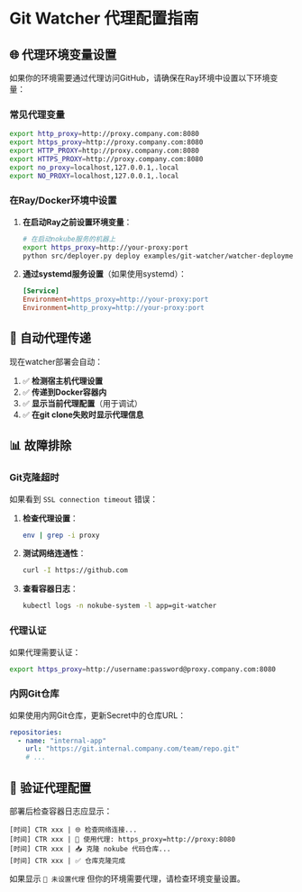 # Git Watcher 代理配置指南

## 🌐 代理环境变量设置

如果你的环境需要通过代理访问GitHub，请确保在Ray环境中设置以下环境变量：

### 常见代理变量
```bash
export http_proxy=http://proxy.company.com:8080
export https_proxy=http://proxy.company.com:8080
export HTTP_PROXY=http://proxy.company.com:8080
export HTTPS_PROXY=http://proxy.company.com:8080
export no_proxy=localhost,127.0.0.1,.local
export NO_PROXY=localhost,127.0.0.1,.local
```

### 在Ray/Docker环境中设置

1. **在启动Ray之前设置环境变量**：
   ```bash
   # 在启动nokube服务的机器上
   export https_proxy=http://your-proxy:port
   python src/deployer.py deploy examples/git-watcher/watcher-deployment-paserver.yaml
   ```

2. **通过systemd服务设置**（如果使用systemd）：
   ```ini
   [Service]
   Environment=https_proxy=http://your-proxy:port
   Environment=http_proxy=http://your-proxy:port
   ```

## 🔧 自动代理传递

现在watcher部署会自动：

1. ✅ **检测宿主机代理设置**
2. ✅ **传递到Docker容器内**
3. ✅ **显示当前代理配置**（用于调试）
4. ✅ **在git clone失败时显示代理信息**

## 📊 故障排除

### Git克隆超时
如果看到 `SSL connection timeout` 错误：

1. **检查代理设置**：
   ```bash
   env | grep -i proxy
   ```

2. **测试网络连通性**：
   ```bash
   curl -I https://github.com
   ```

3. **查看容器日志**：
   ```bash
   kubectl logs -n nokube-system -l app=git-watcher
   ```

### 代理认证
如果代理需要认证：
```bash
export https_proxy=http://username:password@proxy.company.com:8080
```

### 内网Git仓库
如果使用内网Git仓库，更新Secret中的仓库URL：
```yaml
repositories:
  - name: "internal-app"
    url: "https://git.internal.company.com/team/repo.git"
    # ...
```

## 🚀 验证代理配置

部署后检查容器日志应显示：
```
[时间] CTR xxx | 🌐 检查网络连接...
[时间] CTR xxx | 🔗 使用代理: https_proxy=http://proxy:8080
[时间] CTR xxx | 📥 克隆 nokube 代码仓库...
[时间] CTR xxx | ✅ 仓库克隆完成
```

如果显示 `🔗 未设置代理` 但你的环境需要代理，请检查环境变量设置。
